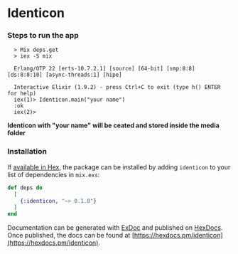 # Identicon

### Steps to run the app

```shell
  > Mix deps.get
  > iex -S mix

  Erlang/OTP 22 [erts-10.7.2.1] [source] [64-bit] [smp:8:8] [ds:8:8:10] [async-threads:1] [hipe]

  Interactive Elixir (1.9.2) - press Ctrl+C to exit (type h() ENTER for help)
  iex(1)> Identicon.main("your name")
  :ok
  iex(2)>
```

**Identicon with "your name" will be ceated and stored inside the media folder**

### Installation

If [available in Hex](https://hex.pm/docs/publish), the package can be installed
by adding `identicon` to your list of dependencies in `mix.exs`:

```elixir
def deps do
  [
    {:identicon, "~> 0.1.0"}
  ]
end
```

Documentation can be generated with [ExDoc](https://github.com/elixir-lang/ex_doc)
and published on [HexDocs](https://hexdocs.pm). Once published, the docs can
be found at [https://hexdocs.pm/identicon](https://hexdocs.pm/identicon).
